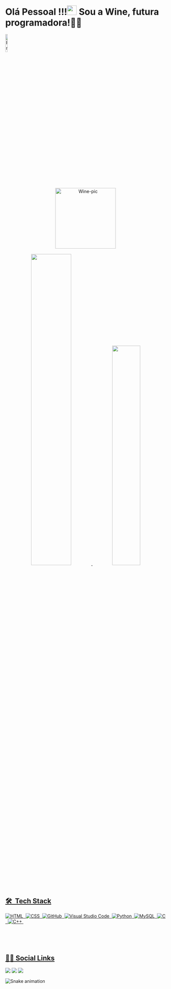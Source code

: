 <h1 align="left">Olá Pessoal !!!<img src="https://raw.githubusercontent.com/kaueMarques/kaueMarques/master/hi.gif" height="30px"> Sou a Wine, futura programadora!💙😃</h1>
<p align="left"> <img width="12%" src="https://komarev.com/ghpvc/?username=Winebernardi&color=blue" alt="Profile views" /> </p>
 <div align="center"> <img align="center" alt="Wine-pic"  width="190"  src="https://cdn.discordapp.com/attachments/1010772123465302130/1010787609590636584/giphy.gif">
</div><br>
<div align="center">

  <a href="https://github.com/Winebernardi">
  <img width="50%" src="https://github-readme-stats.vercel.app/api?username=Winebernardi&show_icons=true&theme=tokyonight&include_all_commits=true&count_private=true"/>
  <img width="42%" src="https://github-readme-stats.vercel.app/api/top-langs/?username=Winebernardi&layout=compact&langs_count=7&theme=tokyonight"/>
</div>
 <div>
 <br><br>

## 🛠 &nbsp;Tech Stack

![HTML](https://img.shields.io/badge/-HTML-05122A?style=flat&logo=HTML5)&nbsp;
![CSS](https://img.shields.io/badge/-CSS-05122A?style=flat&logo=CSS3&logoColor=1572B6)&nbsp;
![GitHub](https://img.shields.io/badge/-GitHub-05122A?style=flat&logo=github)&nbsp;
![Visual Studio Code](https://img.shields.io/badge/-Visual%20Studio%20Code-05122A?style=flat&logo=visual-studio-code&logoColor=007ACC)&nbsp;
![Python](https://img.shields.io/badge/-Python-05122A?style=flat&logo=python)&nbsp;
![MySQL](https://img.shields.io/badge/-MySQL-05122A?style=flat&logo=mysql)&nbsp;
![C](https://img.shields.io/badge/-C-05122a?style=flat&logo=c)&nbsp;
![C++](https://img.shields.io/badge/-C++-05122a?style=flat&logo=c)&nbsp;
<br><br>

</div>
 <br><br>

## 👩🏽 Social Links
<div> 
  <a href="https://instagram.com/winebernardi" target="_blank"><img src="https://img.shields.io/badge/-Instagram-%23E4405F?style=for-the-badge&logo=instagram&logoColor=white" target="_blank"></a>
  <a href = "mailto:wine_ferreira@hotmail.com"><img src="https://img.shields.io/badge/-Gmail-%23333?style=for-the-badge&logo=gmail&logoColor=white" target="_blank"></a>
  <a href="https://www.linkedin.com/in/wine-bernardi-94052823a/" target="_blank"><img src="https://img.shields.io/badge/-LinkedIn-%230077B5?style=for-the-badge&logo=linkedin&logoColor=white" target="_blank"></a>
  
  ![Snake animation](https://github.com/WineBernardi/WineBernardi/blob/output/github-contribution-grid-snake.svg)
 
</div>
